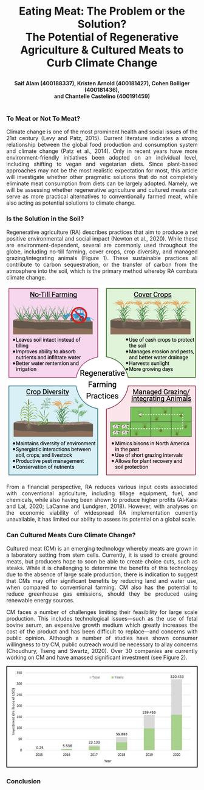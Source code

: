 # <p align=center> Eating Meat: The Problem or the Solution? <br> The Potential of Regenerative Agriculture & Cultured Meats to Curb Climate Change </p> 
#### <p align=center> Saif Alam (400188337), Kristen Arnold (400181427), Cohen Bolliger (400181436), <br> and Chantelle Castelino (400191459)<br><br>


### To Meat or Not To Meat?
<p align=justify>Climate change is one of the most prominent health and social issues of the 21st century (Levy and Patz, 2015). Current literature indicates a strong relationship between the global food production and consumption system and climate change (Patz et al., 2014). Only in recent years have more environment-friendly initiatives been adopted on an individual level, including shifting to vegan and vegetarian diets. Since plant-based approaches may not be the most realistic expectation for most, this article will investigate whether other pragmatic solutions that do not completely eliminate meat consumption from diets can be largely adopted. Namely, we will be assessing whether regenerative agriculture and cultured meats can serve as more practical alternatives to conventionally farmed meat, while also acting as potential solutions to climate change.</p>

### Is the Solution in the Soil?
<p align=justify>Regenerative agriculture (RA) describes practices that aim to produce a net positive environmental and social impact (Newton et al., 2020). While these are environment-dependent, several are commonly used throughout the globe, including no-till farming, cover crops, crop diversity, and managed grazing/integrating animals (Figure 1). These sustainable practices all contribute to carbon sequestration, or the transfer of carbon from the atmosphere into the soil, which is the primary method whereby RA combats climate change.</p>

<p align="center">
<img src="https://github.com/chantelle-castelino/CC-executive-summary/blob/main/Screen%20Shot%202021-03-14%20at%207.56.02%20PM.png" width="750"/>
</p>

<p align=justify>From a financial perspective, RA reduces various input costs associated with conventional agriculture, including tillage equipment, fuel, and chemicals, while also having been shown to produce higher profits (Al‐Kaisi and Lal, 2020; LaCanne and Lundgren, 2018). However, with analyses on the economic viability of widespread RA implementation currently unavailable, it has limited our ability to assess its potential on a global scale. 
</p>

### Can Cultured Meats Cure Climate Change?
<p align=justify>Cultured meat (CM) is an emerging technology whereby meats are grown in a laboratory setting from stem cells. Currently, it is used to create ground meats, but producers hope to soon be able to create choice cuts, such as steaks. While it is challenging to determine the benefits of this technology due to the absence of large scale production, there is indication to suggest that CMs may offer significant benefits by reducing land and water use, when compared to conventional farming. CM also has the potential to reduce greenhouse gas emissions, should they be produced using renewable energy sources.</p>

<p align=justify>CM faces a number of challenges limiting their feasibility for large scale production. This  includes technological issues—such as the use of fetal bovine serum, an expensive growth medium which greatly increases the cost of the product and has been difficult to replace—and concerns with public opinion. Although a number of studies have shown consumer willingness to try CM, public outreach would be necessary to allay concerns (Choudhury, Tseng and Swartz, 2020). Over 30 companies are currently working on CM and have amassed significant investment (see Figure 2).</p>

<p align="center">
<img src="https://github.com/chantelle-castelino/CC-executive-summary/blob/main/Messages%20Image(2779199033).jpeg" width="750"/>
</p>

### Conclusion

